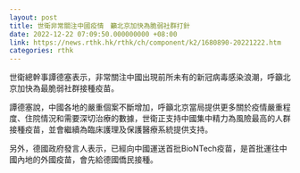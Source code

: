 ```yaml
---
layout: post
title: 世衛非常關注中國疫情　籲北京加快為脆弱社群打針
date: 2022-12-22 07:09:50.000000000 +08:00
link: https://news.rthk.hk/rthk/ch/component/k2/1680890-20221222.htm
categories: rthk
---
```


世衛總幹事譚德塞表示，非常關注中國出現前所未有的新冠病毒感染浪潮，呼籲北京加快為最脆弱社群接種疫苗。

譚德塞說，中國各地的嚴重個案不斷增加，呼籲北京當局提供更多關於疫情嚴重程度、住院情況和需要深切治療的數據，世衛正支持中國集中精力為風險最高的人群接種疫苗，並會繼續為臨床護理及保護醫療系統提供支持。

另外，德國政府發言人表示，已經向中國運送首批BioNTech疫苗，是首批運往中國內地的外國疫苗，會先給德國僑民接種。
